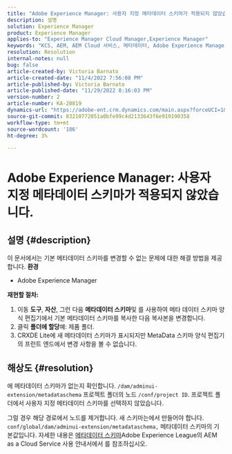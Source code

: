 ```yaml
---
title: "Adobe Experience Manager: 사용자 지정 메타데이터 스키마가 적용되지 않았습니다."
description: 설명
solution: Experience Manager
product: Experience Manager
applies-to: "Experience Manager Cloud Manager,Experience Manager"
keywords: "KCS, AEM, AEM Cloud 서비스, 메타데이터, Adobe Experience Manager"
resolution: Resolution
internal-notes: null
bug: false
article-created-by: Victoria Barnato
article-created-date: "11/4/2022 7:56:08 PM"
article-published-by: Victoria Barnato
article-published-date: "11/29/2022 8:16:03 PM"
version-number: 2
article-number: KA-20819
dynamics-url: "https://adobe-ent.crm.dynamics.com/main.aspx?forceUCI=1&pagetype=entityrecord&etn=knowledgearticle&id=f019d5b4-7a5c-ed11-9561-6045bd006ce9"
source-git-commit: 83210772051a0bfe99c4d2133643f6e919190358
workflow-type: tm+mt
source-wordcount: '186'
ht-degree: 3%

---
```


# Adobe Experience Manager: 사용자 지정 메타데이터 스키마가 적용되지 않았습니다.

## 설명 {#description}


이 문서에서는 기본 메타데이터 스키마를 변경할 수 없는 문제에 대한 해결 방법을 제공합니다.
<b>환경</b>
- Adobe Experience Manager

<b>재현할 절차:</b>
1. 이동 <b>도구</b>, <b>자산</b>, 그런 다음 <b>메타데이터 스키마</b>및 를 사용하여 메타 데이터 스키마 양식 편집기에서 기본 메타데이터 스키마를 복사한 다음 복사본을 변경합니다.
2. 클릭 <b>폴더에 할당</b>예: 제품 폴더.
3. CRXDE Lite에 새 메타데이터 스키마가 표시되지만 MetaData 스키마 양식 편집기의 프런트 엔드에서 변경 사항을 볼 수 없습니다.



## 해상도 {#resolution}


에 메타데이터 스키마가 없는지 확인합니다. `/dam/adminui-extension/metadataschema` 프로젝트 폴더의 노드 `/conf/project ID`. 프로젝트 폴더에서 사용자 지정 메타데이터 스키마를 선택하지 않았습니다.

그럴 경우 해당 경로에서 노드를 제거합니다. 새 스키마는에서 만들어야 합니다. `conf/global/dam/adminui-extension/metadataschema,` 메타데이터 스키마의 기본값입니다. 자세한 내용은 [메타데이터 스키마](https://experienceleague.adobe.com/docs/experience-manager-cloud-service/content/assets/manage/metadata-schemas.html)Adobe Experience League의 AEM as a Cloud Service 사용 안내서에서 를 참조하십시오.
